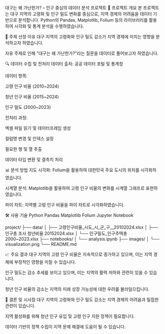 대구는 왜 가난한가? – 인구 중심의 데이터 분석 프로젝트
🧠 프로젝트 개요
본 프로젝트는 대구 지역의 고령화 및 인구 밀도 변화를 중심으로, 지역 경제의 어려움을 데이터 기반으로 분석합니다. Python의 Pandas, Matplotlib, Folium 등의 라이브러리를 활용하여 시각화 및 통계 분석을 수행하였습니다.

📌 주제 선정 이유
대구 지역의 고령화와 인구 밀도 감소가 지역 경제에 미치는 영향을 분석하고자 하였습니다.

자유 주제로 인해 "대구는 왜 가난한가?"라는 질문을 데이터로 풀어보고자 하였습니다.

🔍 데이터 수집 및 전처리
데이터 출처: 공공 데이터 포털 및 통계청

데이터 항목:

고령 인구 비율 (2010~2024)

청년 인구 비율 (2015~2024)

인구 밀도 (2000~2023)

전처리 과정:

엑셀 파일 읽기 및 데이터프레임 생성

컬럼명 변경 및 인덱스 설정

필요한 행 및 열 추출

데이터 타입 변환 및 결측치 처리

📊 분석 방법
지도 시각화: Folium을 활용하여 대한민국 주요 도시의 위치를 시각화하였습니다.

시계열 분석: Matplotlib을 활용하여 고령 인구 비율의 변화를 시계열 그래프로 표현하였습니다.

파이 차트: 지역별 고령 인구 비율을 파이 차트로 시각화하였습니다.

🛠 사용 기술
Python
Pandas
Matplotlib
Folium
Jupyter Notebook

project/
├── data/
│   ├── 고령인구비율_시도_시_군_구__20102024.xlsx
│   ├── 인구총 조사 청년비율 20152024.xlsx
│   └── 인구밀도_인구주택총 2000~2023.xlsx
├── notebooks/
│   └── analysis.ipynb
├── images/
│   └── visualization.png
└── README.md

📈 주요 결과
대구 지역의 고령 인구 비율은 지속적으로 증가하고 있으며, 이는 지역 경제에 부정적인 영향을 미칠 수 있습니다.

인구 밀도는 감소 추세를 보이고 있으며, 이는 지역의 활력 저하와 관련이 있을 수 있습니다.

청년 인구 비율의 감소는 지역의 미래 성장 가능성에 대한 우려를 불러일으킵니다.

📌 결론 및 시사점
대구 지역의 고령화와 인구 밀도 감소는 지역 경제의 어려움과 밀접한 관련이 있습니다.

지역 활성화를 위해 청년 인구 유입 및 고령 인구 지원 정책이 필요합니다.

데이터 기반의 정책 수립이 지역 문제 해결에 도움이 될 수 있습니다.
